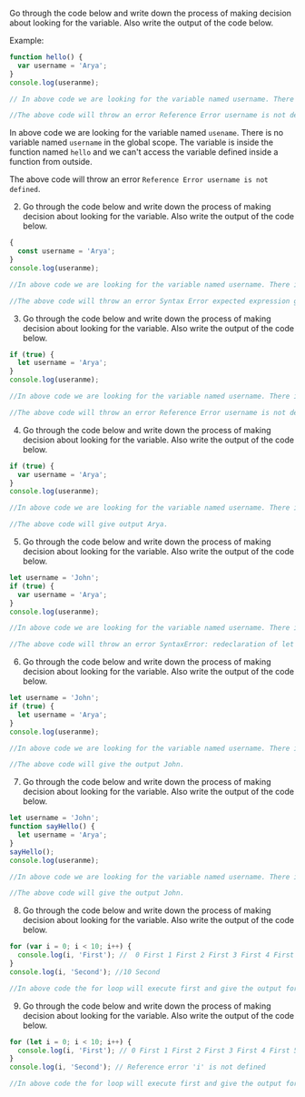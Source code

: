 Go through the code below and write down the process of making decision about looking for the variable. Also write the output of the code below.

Example:

```js
function hello() {
  var username = 'Arya';
}
console.log(useranme); 

// In above code we are looking for the variable named username. There is no variable named username in the global scope. The variable is inside the function named hello and we can't access the variable defined inside a function from outside.

//The above code will throw an error Reference Error username is not defined.
```

In above code we are looking for the variable named `usename`. There is no variable named `username` in the global scope. The variable is inside the function named `hello` and we can't access the variable defined inside a function from outside.

The above code will throw an error `Reference Error username is not defined`.

2. Go through the code below and write down the process of making decision about looking for the variable. Also write the output of the code below.

```js
{
  const username = 'Arya';
}
console.log(useranme); 

//In above code we are looking for the variable named username. There is no variable named username in the global scope. The variable is inside the { } and we can't access the variable as it's also not a function.

//The above code will throw an error Syntax Error expected expression got '{'.
```

3. Go through the code below and write down the process of making decision about looking for the variable. Also write the output of the code below.

```js
if (true) {
  let username = 'Arya';
}
console.log(useranme); 

//In above code we are looking for the variable named username. There is no variable named username in the global scope. The variable is inside the if condition and we can't access the variable.

//The above code will throw an error Reference Error username is not defined.
```

4. Go through the code below and write down the process of making decision about looking for the variable. Also write the output of the code below.

```js
if (true) {
  var username = 'Arya';
}
console.log(useranme); 

//In above code we are looking for the variable named username. There is no variable named username in the global scope. The variable inside the if condition, we can access the variable.

//The above code will give output Arya.
```

5. Go through the code below and write down the process of making decision about looking for the variable. Also write the output of the code below.

```js
let username = 'John';
if (true) {
  var username = 'Arya';
}
console.log(useranme); 

//In above code we are looking for the variable named username. There is a variable named username in the global scope. The variable is also redeclared inside the if condition.

//The above code will throw an error SyntaxError: redeclaration of let username.
```

6. Go through the code below and write down the process of making decision about looking for the variable. Also write the output of the code below.

```js
let username = 'John';
if (true) {
  let username = 'Arya';
}
console.log(useranme); 

//In above code we are looking for the variable named username. There is a variable named username in the global scope. The variable is also redeclared inside the if condition which will not be accessed, as it doesn't get inside the condition.

//The above code will give the output John.
```

7. Go through the code below and write down the process of making decision about looking for the variable. Also write the output of the code below.

```js
let username = 'John';
function sayHello() {
  let username = 'Arya';
}
sayHello();
console.log(useranme); 

//In above code we are looking for the variable named username. There is a variable named username in the global scope. The variable is also redeclared inside the function which will be accessed, but not get assigned to the local variable.

//The above code will give the output John.
```

8. Go through the code below and write down the process of making decision about looking for the variable. Also write the output of the code below.

```js
for (var i = 0; i < 10; i++) {
  console.log(i, 'First'); //  0 First 1 First 2 First 3 First 4 First 5 First 6 First 7 First 8 First 9 First 
}
console.log(i, 'Second'); //10 Second

//In above code the for loop will execute first and give the output for increment of numbers from 0 to 9 an per the condition given, then ouside the loop the incremented value of i will be displayed in the second console, as the variable i is declared through a var datatype, which is a globle scope.

```

9. Go through the code below and write down the process of making decision about looking for the variable. Also write the output of the code below.

```js
for (let i = 0; i < 10; i++) {
  console.log(i, 'First'); // 0 First 1 First 2 First 3 First 4 First 5 First 6 First 7 First 8 First 9 First
}
console.log(i, 'Second'); // Reference error 'i' is not defined

//In above code the for loop will execute first and give the output for increment of numbers from 0 to 9 an per the condition given, then ouside the loop the incremented value of i will be displayed in the second console, as the variable i is declared through a let datatype, which is not a globle scope.
```
